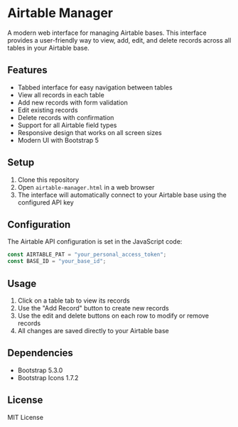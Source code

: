 # Airtable Manager

A modern web interface for managing Airtable bases. This interface provides a user-friendly way to view, add, edit, and delete records across all tables in your Airtable base.

## Features

- Tabbed interface for easy navigation between tables
- View all records in each table
- Add new records with form validation
- Edit existing records
- Delete records with confirmation
- Support for all Airtable field types
- Responsive design that works on all screen sizes
- Modern UI with Bootstrap 5

## Setup

1. Clone this repository
2. Open `airtable-manager.html` in a web browser
3. The interface will automatically connect to your Airtable base using the configured API key

## Configuration

The Airtable API configuration is set in the JavaScript code:

```javascript
const AIRTABLE_PAT = "your_personal_access_token";
const BASE_ID = "your_base_id";
```

## Usage

1. Click on a table tab to view its records
2. Use the "Add Record" button to create new records
3. Use the edit and delete buttons on each row to modify or remove records
4. All changes are saved directly to your Airtable base

## Dependencies

- Bootstrap 5.3.0
- Bootstrap Icons 1.7.2

## License

MIT License 